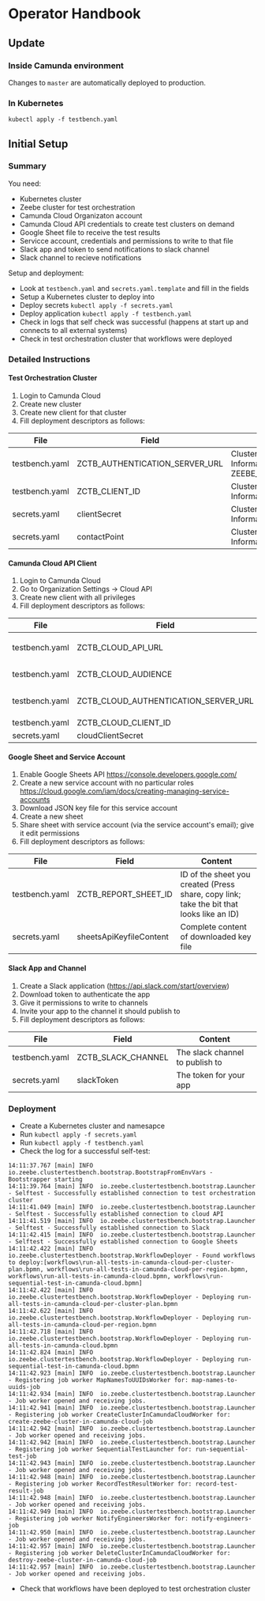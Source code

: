 # Operator Handbook

## Update

### Inside Camunda environment

Changes to `master` are automatically deployed to production.

### In Kubernetes

`kubectl apply -f testbench.yaml`

## Initial Setup

### Summary

You need:
* Kubernetes cluster
* Zeebe cluster for test orchestration
* Camunda Cloud Organizaton account
* Camunda Cloud API credentials to create test clusters on demand
* Google Sheet file to receive the test results
* Servicce account, credentials and permissions to write to that file
* Slack app and token to send notifications to slack channel
* Slack channel to recieve notifications  

Setup and deployment:
* Look at `testbench.yaml` and `secrets.yaml.template` and fill in the fields
* Setup a Kubernetes cluster to deploy into
* Deploy secrets `kubectl apply -f secrets.yaml`
* Deploy application `kubectl apply -f testbench.yaml`
* Check in logs that self check was successful (happens at start up and connects to all external systems)
* Check in test orchestration cluster that workflows were deployed 

### Detailed Instructions

#### Test Orchestration Cluster

1. Login to Camunda Cloud
1. Create new cluster
1. Create new client for that cluster
1. Fill deployment descriptors as follows:

| File | Field | Content |
| ---- | ----- | ------- | 
| testbench.yaml | ZCTB_AUTHENTICATION_SERVER_URL | Cluster Client -> Connection Information -> ZEEBE_AUTHORIZATION_SERVER_URL |
| testbench.yaml | ZCTB_CLIENT_ID | Cluster Client -> Connection Information -> ZEEBE_CLIENT_ID |
| secrets.yaml | clientSecret | Cluster Client -> Connection Information -> ZEEBE_CLIENT_SECRET |
| secrets.yaml | contactPoint | Cluster Client -> Connection Information -> ZEEBE_ADDRESS |

#### Camunda Cloud API Client

1. Login to Camunda Cloud
1. Go to Organization Settings -> Cloud API
1. Create new client with all privileges
1. Fill deployment descriptors as follows:

| File | Field | Content |
| ---- | ----- | ------- | 
| testbench.yaml | ZCTB_CLOUD_API_URL | Depends on the stage (e.g. `https://console.cloud.ultrawombat.com/customer-api/` for integration stage) |
| testbench.yaml | ZCTB_CLOUD_AUDIENCE | Depends on stage (e.g. `api.cloud.ultrawombat.com` for integration stage)  |
| testbench.yaml | ZCTB_CLOUD_AUTHENTICATION_SERVER_URL | Depends on stage (e.g. `https://login.cloud.ultrawombat.com/oauth/token` for integration stage) |
| testbench.yaml | ZCTB_CLOUD_CLIENT_ID | Cloud API -> Client -> Client Id |
| secrets.yaml | cloudClientSecret | Cloud API -> Client -> Client Secret |

#### Google Sheet and Service Account

1. Enable Google Sheets API https://console.developers.google.com/
1. Create a new service account with no particular roles https://cloud.google.com/iam/docs/creating-managing-service-accounts 
1. Download JSON key file for this service account
1. Create a new sheet
1. Share sheet with service account (via the service account's email); give it edit permissions
1. Fill deployment descriptors as follows:

| File | Field | Content |
| ---- | ----- | ------- | 
| testbench.yaml | ZCTB_REPORT_SHEET_ID | ID of the sheet you created (Press share, copy link; take the bit that looks like an ID) |
| secrets.yaml | sheetsApiKeyfileContent | Complete content of downloaded key file |

#### Slack App and Channel

1. Create a Slack application (https://api.slack.com/start/overview)
1. Download token to authenticate the app
1. Give it permissions to write to channels
1. Invite your app to the channel it should publish to
1. Fill deployment descriptors as follows:

| File | Field | Content |
| ---- | ----- | ------- | 
| testbench.yaml | ZCTB_SLACK_CHANNEL | The slack channel to publish to |
| secrets.yaml | slackToken | The token for your app |

### Deployment

* Create a Kubernetes cluster and namesapce
* Run `kubectl apply -f secrets.yaml`
* Run `kubectl apply -f testbench.yaml`
* Check the log for a successful self-test:
```
14:11:37.767 [main] INFO  io.zeebe.clustertestbench.bootstrap.BootstrapFromEnvVars - Bootstrapper starting
14:11:39.764 [main] INFO  io.zeebe.clustertestbench.bootstrap.Launcher - Selftest - Successfully established connection to test orchestration cluster
14:11:41.049 [main] INFO  io.zeebe.clustertestbench.bootstrap.Launcher - Selftest - Successfully established connection to cloud API
14:11:41.519 [main] INFO  io.zeebe.clustertestbench.bootstrap.Launcher - Selftest - Successfully established connection to Slack
14:11:42.415 [main] INFO  io.zeebe.clustertestbench.bootstrap.Launcher - Selftest - Successfully established connection to Google Sheets
14:11:42.422 [main] INFO  io.zeebe.clustertestbench.bootstrap.WorkflowDeployer - Found workflows to deploy:[workflows\run-all-tests-in-camunda-cloud-per-cluster-plan.bpmn, workflows\run-all-tests-in-camunda-cloud-per-region.bpmn, workflows\run-all-tests-in-camunda-cloud.bpmn, workflows\run-sequential-test-in-camunda-cloud.bpmn]
14:11:42.422 [main] INFO  io.zeebe.clustertestbench.bootstrap.WorkflowDeployer - Deploying run-all-tests-in-camunda-cloud-per-cluster-plan.bpmn
14:11:42.622 [main] INFO  io.zeebe.clustertestbench.bootstrap.WorkflowDeployer - Deploying run-all-tests-in-camunda-cloud-per-region.bpmn
14:11:42.718 [main] INFO  io.zeebe.clustertestbench.bootstrap.WorkflowDeployer - Deploying run-all-tests-in-camunda-cloud.bpmn
14:11:42.824 [main] INFO  io.zeebe.clustertestbench.bootstrap.WorkflowDeployer - Deploying run-sequential-test-in-camunda-cloud.bpmn
14:11:42.923 [main] INFO  io.zeebe.clustertestbench.bootstrap.Launcher - Registering job worker MapNamesToUUIDsWorker for: map-names-to-uuids-job
14:11:42.934 [main] INFO  io.zeebe.clustertestbench.bootstrap.Launcher - Job worker opened and receiving jobs.
14:11:42.941 [main] INFO  io.zeebe.clustertestbench.bootstrap.Launcher - Registering job worker CreateClusterInCamundaCloudWorker for: create-zeebe-cluster-in-camunda-cloud-job
14:11:42.942 [main] INFO  io.zeebe.clustertestbench.bootstrap.Launcher - Job worker opened and receiving jobs.
14:11:42.942 [main] INFO  io.zeebe.clustertestbench.bootstrap.Launcher - Registering job worker SequentialTestLauncher for: run-sequential-test-job
14:11:42.943 [main] INFO  io.zeebe.clustertestbench.bootstrap.Launcher - Job worker opened and receiving jobs.
14:11:42.948 [main] INFO  io.zeebe.clustertestbench.bootstrap.Launcher - Registering job worker RecordTestResultWorker for: record-test-result-job
14:11:42.948 [main] INFO  io.zeebe.clustertestbench.bootstrap.Launcher - Job worker opened and receiving jobs.
14:11:42.949 [main] INFO  io.zeebe.clustertestbench.bootstrap.Launcher - Registering job worker NotifyEngineersWorker for: notify-engineers-job
14:11:42.950 [main] INFO  io.zeebe.clustertestbench.bootstrap.Launcher - Job worker opened and receiving jobs.
14:11:42.957 [main] INFO  io.zeebe.clustertestbench.bootstrap.Launcher - Registering job worker DeleteClusterInCamundaCloudWorker for: destroy-zeebe-cluster-in-camunda-cloud-job
14:11:42.957 [main] INFO  io.zeebe.clustertestbench.bootstrap.Launcher - Job worker opened and receiving jobs.
```
* Check that workflows have been deployed to test orchestration cluster